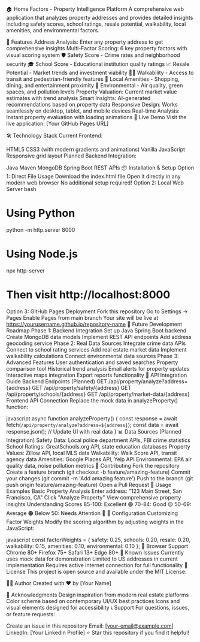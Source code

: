 🏠 Home Factors - Property Intelligence Platform
A comprehensive web application that analyzes property addresses and provides detailed insights including safety scores, school ratings, resale potential, walkability, local amenities, and environmental factors.

🌟 Features
Address Analysis: Enter any property address to get comprehensive insights
Multi-Factor Scoring: 6 key property factors with visual scoring system
🛡️ Safety Score - Crime rates and neighborhood security
🎓 School Score - Educational institution quality ratings
📈 Resale Potential - Market trends and investment viability
🚶‍♂️ Walkability - Access to transit and pedestrian-friendly features
🏪 Local Amenities - Shopping, dining, and entertainment proximity
🌱 Environmental - Air quality, green spaces, and pollution levels
Property Valuation: Current market value estimates with trend analysis
Smart Insights: AI-generated recommendations based on property data
Responsive Design: Works seamlessly on desktop, tablet, and mobile devices
Real-time Analysis: Instant property evaluation with loading animations
🚀 Live Demo
Visit the live application: [Your GitHub Pages URL]

🛠️ Technology Stack
Current Frontend:

HTML5
CSS3 (with modern gradients and animations)
Vanilla JavaScript
Responsive grid layout
Planned Backend Integration:

Java
Maven
MongoDB
Spring Boot REST APIs
📦 Installation & Setup
Option 1: Direct File Usage
Download the index.html file
Open it directly in any modern web browser
No additional setup required!
Option 2: Local Web Server
bash
# Using Python
python -m http.server 8000

# Using Node.js
npx http-server

# Then visit http://localhost:8000
Option 3: GitHub Pages Deployment
Fork this repository
Go to Settings → Pages
Enable Pages from main branch
Your site will be live at https://yourusername.github.io/repository-name
🔮 Future Development Roadmap
Phase 1: Backend Integration
 Set up Java Spring Boot backend
 Create MongoDB data models
 Implement REST API endpoints
 Add address geocoding service
Phase 2: Real Data Sources
 Integrate crime data APIs
 Connect to school rating services
 Add real estate market data
 Implement walkability calculations
 Connect environmental data sources
Phase 3: Advanced Features
 User authentication and saved searches
 Property comparison tool
 Historical trend analysis
 Email alerts for property updates
 Interactive maps integration
 Export reports functionality
🔌 API Integration Guide
Backend Endpoints (Planned)
GET /api/property/analyze?address={address}
GET /api/property/safety/{address}
GET /api/property/schools/{address}
GET /api/property/market-data/{address}
Frontend API Connection
Replace the mock data in analyzeProperty() function:

javascript
async function analyzeProperty() {
    const response = await fetch(`/api/property/analyze?address=${address}`);
    const data = await response.json();
    // Update UI with real data
}
📊 Data Sources (Planned Integration)
Safety Data: Local police department APIs, FBI crime statistics
School Ratings: GreatSchools.org API, state education databases
Property Values: Zillow API, local MLS data
Walkability: Walk Score API, transit agency data
Amenities: Google Places API, Yelp API
Environmental: EPA air quality data, noise pollution metrics
🤝 Contributing
Fork the repository
Create a feature branch (git checkout -b feature/amazing-feature)
Commit your changes (git commit -m 'Add amazing feature')
Push to the branch (git push origin feature/amazing-feature)
Open a Pull Request
📝 Usage Examples
Basic Property Analysis
Enter address: "123 Main Street, San Francisco, CA"
Click "Analyze Property"
View comprehensive property insights
Understanding Scores
85-100: Excellent 🟢
70-84: Good 🟡
50-69: Average 🟠
Below 50: Needs Attention 🔴
🔧 Configuration
Customizing Factor Weights
Modify the scoring algorithm by adjusting weights in the JavaScript:

javascript
const factorWeights = {
    safety: 0.25,
    schools: 0.20,
    resale: 0.20,
    walkability: 0.15,
    amenities: 0.10,
    environmental: 0.10
};
📱 Browser Support
Chrome 80+
Firefox 75+
Safari 13+
Edge 80+
🐛 Known Issues
Currently uses mock data for demonstration
Limited to US addresses in current implementation
Requires active internet connection for full functionality
📄 License
This project is open source and available under the MIT License.

👨‍💻 Author
Created with ❤️ by [Your Name]

🙏 Acknowledgments
Design inspiration from modern real estate platforms
Color scheme based on contemporary UI/UX best practices
Icons and visual elements designed for accessibility
📞 Support
For questions, issues, or feature requests:

Create an issue in this repository
Email: [your-email@example.com]
LinkedIn: [Your LinkedIn Profile]
⭐ Star this repository if you find it helpful!

